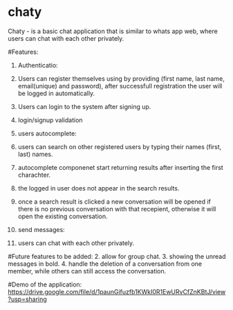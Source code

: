 # chaty
Chaty - is a basic chat application that is similar to whats app web, where users can chat with each other privately.


#Features:
1. Authenticatio:
  1. Users can register themselves using by providing (first name, last name, email(unique) and password), after successfull registration the user will be logged in automatically.
  2. Users can login to the system after signing up.
  3. login/signup validation
  
2. users autocomplete:
  1. users can search on other registered users by typing their names (first, last) names.
  2. autocomplete componenet start returning results after inserting the first charachter.
  3. the logged in user does not appear in the search results.
  4. once a search result is clicked a new conversation will be opened if there is no previous conversation with that recepient, otherwise it will open the existing conversation.
  
3. send messages:
  1. users can chat with each other privately.
  
#Future features to be added:
  2. allow for group chat.
  3. showing the unread messages in bold.
  4. handle the deletion of a conversation from one member, while others can still access the conversation.
  
#Demo of the application:
https://drive.google.com/file/d/1paunGifuzfb1KWkI0R1EwURvCfZnKBtJ/view?usp=sharing
